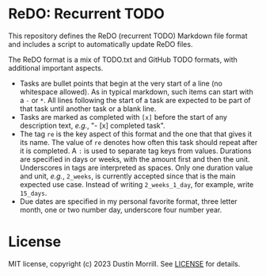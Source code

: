 # ReDO: Recurrent TODO

This repository defines the ReDO (recurrent TODO) Markdown file format and includes a script to automatically update ReDO files.

The ReDO format is a mix of TODO.txt and GitHub TODO formats, with additional important aspects.
- Tasks are bullet points that begin at the very start of a line (no whitespace allowed). As in typical markdown, such items can start with a `-` or `*`. All lines following the start of a task are expected to be part of that task until another task or a blank line.
- Tasks are marked as completed with `[x]` before the start of any description text, *e.g.*, "- [x] completed task".
- The tag `re` is the key aspect of this format and the one that that gives it its name. The value of `re` denotes how often this task should repeat after it is completed. A `:` is used to separate tag keys from values. Durations are specified in days or weeks, with the amount first and then the unit. Underscores in tags are interpreted as spaces. Only one duration value and unit, *e.g.*, `2_weeks`, is currently accepted since that is the main expected use case. Instead of writing `2_weeks_1_day`, for example, write `15_days`.
- Due dates are specified in my personal favorite format, three letter month, one or two number day, underscore four number year.


# License

MIT license, copyright (c) 2023 Dustin Morrill. See [LICENSE](LICENSE) for details.
